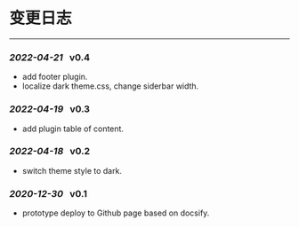 <!-- Changelog.md -->
# 变更日志
---
### *2022-04-21* &nbsp; v0.4
 * add footer plugin.
 * localize dark theme.css, change siderbar width.

### *2022-04-19* &nbsp; v0.3
 * add plugin table of content.

### *2022-04-18* &nbsp; v0.2 
 * switch theme style to dark.

### *2020-12-30* &nbsp; v0.1 
 * prototype deploy to Github page based on docsify.

